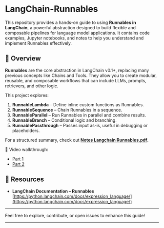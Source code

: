 
# LangChain-Runnables

This repository provides a hands-on guide to using **Runnables in LangChain**, a powerful abstraction designed to build flexible and composable pipelines for language model applications. It contains code examples, Jupyter notebooks, and notes to help you understand and implement Runnables effectively.

## 🧠 Overview

**Runnables** are the core abstraction in LangChain v0.1+, replacing many previous concepts like Chains and Tools. They allow you to create modular, reusable, and composable workflows that can include LLMs, prompts, retrievers, and other logic.

This project explores:

1. **RunnableLambda** – Define inline custom functions as Runnables.
2. **RunnableSequence** – Chain Runnables in a sequence.
3. **RunnableParallel** – Run Runnables in parallel and combine results.
4. **RunnableBranch** – Conditional logic and branching.
5. **RunnablePassthrough** – Passes input as-is, useful in debugging or placeholders.

For a structured summary, check out [**Notes Langchain Runnables.pdf**](./Notes%20Langchain%20Runnables.pdf).

🎥 Video walkthrough:
- [Part 1](https://www.youtube.com/watch?v=u3b-W1NgYa4&list=PLKnIA16_RmvaTbihpo4MtzVm4XOQa0ER0&index=10)  
- [Part 2](https://www.youtube.com/watch?v=47nc0n-e4_w&list=PLKnIA16_RmvaTbihpo4MtzVm4XOQa0ER0&index=11)

## 📄 Resources

- **LangChain Documentation – Runnables**  
  [https://python.langchain.com/docs/expression_language/](https://python.langchain.com/docs/expression_language/)

---

Feel free to explore, contribute, or open issues to enhance this guide!

---
